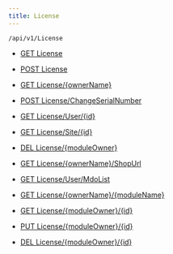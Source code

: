 ```yaml
---
title: License
---
```


```http
/api/v1/License
```




* [GET License](v1License_GetLicenseForAllOwnersFromDB.md)

* [POST License](v1License_AddLicenseFromFile.md)

* [GET License/{ownerName}](v1License_GetLicenseFromDB.md)

* [POST License/ChangeSerialNumber](v1License_ChangeSerialNumber.md)

* [GET License/User/{id}](v1License_GetUserLicenses.md)

* [GET License/Site/{id}](v1License_GetSatelliteLicenses.md)

* [DEL License/{moduleOwner}](v1License_RemoveLicenseFromDB.md)

* [GET License/{ownerName}/ShopUrl](v1License_GetShopUrl.md)

* [GET License/User/MdoList](v1License_GetUserLicensesMDOList.md)

* [GET License/{ownerName}/{moduleName}](v1License_GetModuleLicenseFromDB.md)

* [GET License/{moduleOwner}/{id}](v1License_GetThirdPartyLicenseAssignments.md)

* [PUT License/{moduleOwner}/{id}](v1License_AssignThirdPartyLicenses.md)

* [DEL License/{moduleOwner}/{id}](v1License_UnassignThirdPartyLicenses.md)